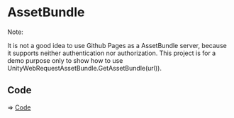 # AssetBundle

Note: 

It is not a good idea to use Github Pages as a AssetBundle server, because it supports neither authentication nor authorization. This project is for a demo purpose only to show how to use UnityWebRequestAssetBundle.GetAssetBundle(url)).

## Code

=> [Code](../AssetBundle) 
